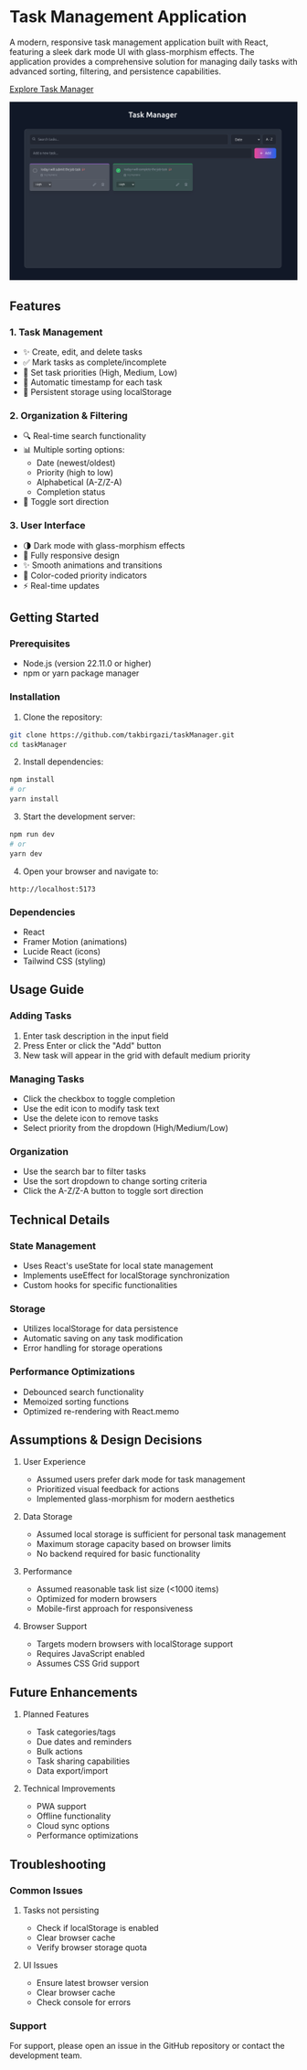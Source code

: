 # Task Management Application

A modern, responsive task management application built with React, featuring a sleek dark mode UI with glass-morphism effects. The application provides a comprehensive solution for managing daily tasks with advanced sorting, filtering, and persistence capabilities.

[Explore Task Manager](task-manager-puce-pi.vercel.app)

![Task Manager](./src/assets/images/taskManagerScreenshot.png)

## Features

### 1. Task Management
- ✨ Create, edit, and delete tasks
- ✅ Mark tasks as complete/incomplete
- 🚩 Set task priorities (High, Medium, Low)
- 📅 Automatic timestamp for each task
- 💾 Persistent storage using localStorage

### 2. Organization & Filtering
- 🔍 Real-time search functionality
- 📊 Multiple sorting options:
  - Date (newest/oldest)
  - Priority (high to low)
  - Alphabetical (A-Z/Z-A)
  - Completion status
- 🔄 Toggle sort direction

### 3. User Interface
- 🌗 Dark mode with glass-morphism effects
- 📱 Fully responsive design
- ✨ Smooth animations and transitions
- 🎨 Color-coded priority indicators
- ⚡ Real-time updates

## Getting Started

### Prerequisites
- Node.js (version 22.11.0 or higher)
- npm or yarn package manager

### Installation

1. Clone the repository:
```bash
git clone https://github.com/takbirgazi/taskManager.git
cd taskManager
```

2. Install dependencies:
```bash
npm install
# or
yarn install
```

3. Start the development server:
```bash
npm run dev
# or
yarn dev
```

4. Open your browser and navigate to:
```
http://localhost:5173
```

### Dependencies

- React
- Framer Motion (animations)
- Lucide React (icons)
- Tailwind CSS (styling)

## Usage Guide

### Adding Tasks
1. Enter task description in the input field
2. Press Enter or click the "Add" button
3. New task will appear in the grid with default medium priority

### Managing Tasks
- Click the checkbox to toggle completion
- Use the edit icon to modify task text
- Use the delete icon to remove tasks
- Select priority from the dropdown (High/Medium/Low)

### Organization
- Use the search bar to filter tasks
- Use the sort dropdown to change sorting criteria
- Click the A-Z/Z-A button to toggle sort direction

## Technical Details

### State Management
- Uses React's useState for local state management
- Implements useEffect for localStorage synchronization
- Custom hooks for specific functionalities

### Storage
- Utilizes localStorage for data persistence
- Automatic saving on any task modification
- Error handling for storage operations

### Performance Optimizations
- Debounced search functionality
- Memoized sorting functions
- Optimized re-rendering with React.memo

## Assumptions & Design Decisions

1. User Experience
   - Assumed users prefer dark mode for task management
   - Prioritized visual feedback for actions
   - Implemented glass-morphism for modern aesthetics

2. Data Storage
   - Assumed local storage is sufficient for personal task management
   - Maximum storage capacity based on browser limits
   - No backend required for basic functionality

3. Performance
   - Assumed reasonable task list size (<1000 items)
   - Optimized for modern browsers
   - Mobile-first approach for responsiveness

4. Browser Support
   - Targets modern browsers with localStorage support
   - Requires JavaScript enabled
   - Assumes CSS Grid support

## Future Enhancements

1. Planned Features
   - Task categories/tags
   - Due dates and reminders
   - Bulk actions
   - Task sharing capabilities
   - Data export/import

2. Technical Improvements
   - PWA support
   - Offline functionality
   - Cloud sync options
   - Performance optimizations

## Troubleshooting

### Common Issues

1. Tasks not persisting
   - Check if localStorage is enabled
   - Clear browser cache
   - Verify browser storage quota

2. UI Issues
   - Ensure latest browser version
   - Clear browser cache
   - Check console for errors

### Support

For support, please open an issue in the GitHub repository or contact the development team.